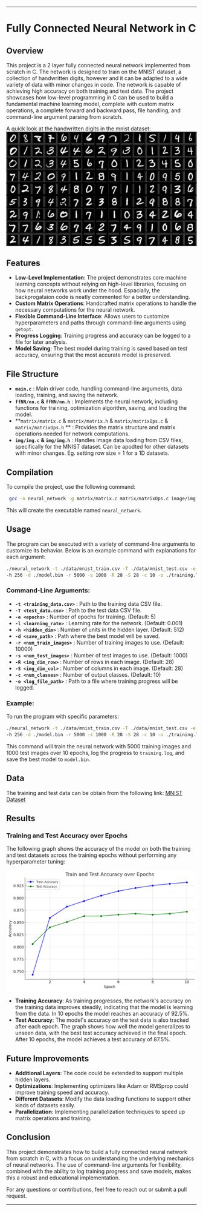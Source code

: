 * * *

Fully Connected Neural Network in C
===================================

Overview
--------

This project is a 2 layer fully connected neural network implemented from scratch in C. The network is designed to train on the MNIST dataset, a collection of handwritten digits, however and it can be adapted to a wide variety of data with minor changes in code. The network is capable of achieving high accuracy on both training and test data. The project showcases how low-level programming in C can be used to build a fundamental machine learning model, complete with custom matrix operations, a complete forward and backward pass, file handling, and command-line argument parsing from scratch.

A quick look at the handwritten digits in the mnist dataset:
![MNIST Dataset](./mnist.png)

Features
--------

*   **Low-Level Implementation**: The project demonstrates core machine learning concepts without relying on high-level libraries, focusing on how neural networks work under the hood. Espacially, the backprogataion code is neatly commented for a better understanding.
*   **Custom Matrix Operations**: Handcrafted matrix operations to handle the necessary computations for the neural network.
*   **Flexible Command-Line Interface**: Allows users to customize hyperparameters and paths through command-line arguments using `getopt`.
*   **Progress Logging**: Training progress and accuracy can be logged to a file for later analysis.
*   **Model Saving**: The best model during training is saved based on test accuracy, ensuring that the most accurate model is preserved.

File Structure
--------------

*   **`main.c`** : Main driver code, handling command-line arguments, data loading, training, and saving the network.
*   **`ffNN/nn.c` & `ffNN/nn.h`** : Implements the neural network, including functions for training, optimization algorithm, saving, and loading the model.
*   **`matrix/matrix.c` & `matrix/matrix.h` & `matrix/matrixOps.c` & `matrix/matrixOps.h` ** : Provides the matrix structure and matrix operations needed for network computations.
*   **`img/img.c` & `img/img.h`** : Handles image data loading from CSV files, specifically for the MNIST dataset. Can be apodted for other datasets with minor changes. Eg. setting row size = 1 for a 1D datasets.

Compilation
-----------

To compile the project, use the following command:

```bash
 gcc -o neural_network -g matrix/matrix.c matrix/matrixOps.c image/img.c ffNN/activations.c ffNN/nn.c main.c 
```

This will create the executable named `neural_network`.

Usage
-----

The program can be executed with a variety of command-line arguments to customize its behavior. Below is an example command with explanations for each argument:

```bash
./neural_network -t ./data/mnist_train.csv -T ./data/mnist_test.csv -e 10 -l 0.001 \
-h 256 -d ./model.bin -r 5000 -s 1000 -R 28 -S 28 -c 10 -o ./training.log
```

### Command-Line Arguments:

*   **`-t <training_data.csv>`** : Path to the training data CSV file.
*   **`-T <test_data.csv>`** : Path to the test data CSV file.
*   **`-e <epochs>`** : Number of epochs for training. (Default: 5)
*   **`-l <learning_rate>`** : Learning rate for the network. (Default: 0.001)
*   **`-h <hidden_dim>`** : Number of units in the hidden layer. (Default: 512)
*   **`-d <save_path>`** : Path where the best model will be saved.
*   **`-r <num_train_images>`** : Number of training images to use. (Default: 10000)
*   **`-s <num_test_images>`** : Number of test images to use. (Default: 1000)
*   **`-R <img_dim_row>`** : Number of rows in each image. (Default: 28)
*   **`-S <img_dim_col>`** : Number of columns in each image. (Default: 28)
*   **`-c <num_classes>`** : Number of output classes. (Default: 10)
*   **`-o <log_file_path>`** : Path to a file where training progress will be logged.

### Example:

To run the program with specific parameters:

```bash
./neural_network -t ./data/mnist_train.csv -T ./data/mnist_test.csv -e 10 -l 0.001 \
-h 256 -d ./model.bin -r 5000 -s 1000 -R 28 -S 28 -c 10 -o ./training.log
```

This command will train the neural network with 5000 training images and 1000 test images over 10 epochs, log the progress to `training.log`, and save the best model to `model.bin`.

Data
----
The training and test data can be obtain from the following link: [MNIST Dataset](https://www.kaggle.com/oddrationale/mnist-in-csv)

Results
-------

### Training and Test Accuracy over Epochs

The following graph shows the accuracy of the model on both the training and test datasets across the training epochs without performing any hyperparameter tuning:

![Train and Test Accuracy over Epochs](./results.png)

*   **Training Accuracy**: As training progresses, the network's accuracy on the training data improves steadily, indicating that the model is learning from the data. In 10 epochs the model reaches an accuracy of 92.5%.
*   **Test Accuracy**: The model's accuracy on the test data is also tracked after each epoch. The graph shows how well the model generalizes to unseen data, with the best test accuracy achieved in the final epoch. After 10 epochs, the model achieves a test accuracy of 87.5%.



Future Improvements
-------------------

*   **Additional Layers**: The code could be extended to support multiple hidden layers.
*   **Optimizations**: Implementing optimizers like Adam or RMSprop could improve training speed and accuracy.
*   **Different Datasets**: Modify the data loading functions to support other kinds of datasets easily.
*  **Parallelization**: Implementing parallelization techniques to speed up matrix operations and training.

Conclusion
----------

This project demonstrates how to build a fully connected neural network from scratch in C, with a focus on understanding the underlying mechanics of neural networks. The use of command-line arguments for flexibility, combined with the ability to log training progress and save models, makes this a robust and educational implementation.

For any questions or contributions, feel free to reach out or submit a pull request.

* * *
